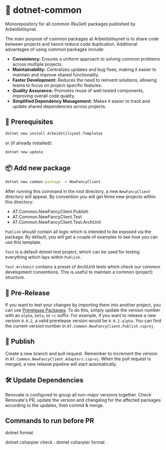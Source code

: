 # 🌈 dotnet-common

Monorepository for all common (NuGet) packages published by Arbeidstilsynet.

The main purpose of common packages at Arbeidstilsynet is to share code between projects and hence reduce code duplication. Additional advantages of using common packages include:

- **Consistency:** Ensures a uniform approach to solving common problems across multiple projects.
- **Maintainability:** Centralizes updates and bug fixes, making it easier to maintain and improve shared functionality.
- **Faster Development:** Reduces the need to reinvent solutions, allowing teams to focus on project-specific features.
- **Quality Assurance:** Promotes reuse of well-tested components, improving overall code quality.
- **Simplified Dependency Management:** Makes it easier to track and update shared dependencies across projects.

## 🔧 Prerequisites

```cmd
dotnet new install Arbeidstilsynet.Templates
```

or (if already installed):

```cmd
dotnet new update
```

## 📦 Add new package

```cmd
dotnet new common-package -n NewFancyClient
```

After running this command in the root directory, a new `NewFancyClient` directory will appear.
By convention you will get three new projects within this directory:

- AT.Common.NewFancyClient.Publish
- AT.Common.NewFancyClient.Test
- AT.Common.NewFancyClient.Test.ArchUnit

`Publish` should contain all logic which is intended to be exposed via the package. By default, you will get a couple of examples to see how you can use this template.

`Test` is a default dotnet test project, which can be used for testing everything which lays within `Publish`.

`Test.ArchUnit` contains a preset of ArchUnit tests which check our common development conventions. This is useful to maintain a common (project) structure.

## 🚧 Pre-Release

If you want to test your changes by importing them into another project, you can use [Prerelease Packages](https://learn.microsoft.com/en-us/nuget/create-packages/prerelease-packages). To do this, simply update the version number with an `alpha`, `beta`, or `rc` suffix. For example, if you want to release a new version `0.0.2`, a valid prerelease version would be `0.0.2-alpha`. You can find the current version number in `AT.Common.NewFancyClient.Publish.csproj`.

## 🚀 Publish

Create a new branch and pull request. Remember to increment the version in `AT.Common.NewFancyClient.Adapters.csproj`. When the pull request is merged, a new release pipeline will start automatically.

## 🛠️ Update Dependencies

Renovate is configured to group all non-major versions together. Check Renovate's PR, update the version and changelog for the affected packages according to the updates, then commit & merge.

## Commands to run before PR

dotnet format

dotnet csharpier check .
dotnet csharpier format .
